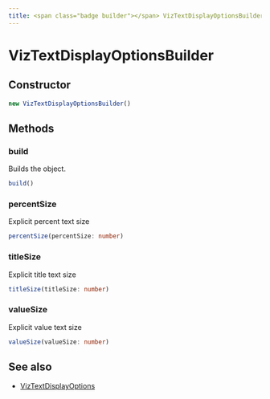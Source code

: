 ```yaml
---
title: <span class="badge builder"></span> VizTextDisplayOptionsBuilder
---
```

# <span class="badge builder"></span> VizTextDisplayOptionsBuilder

## Constructor

```typescript
new VizTextDisplayOptionsBuilder()
```
## Methods

### <span class="badge object-method"></span> build

Builds the object.

```typescript
build()
```

### <span class="badge object-method"></span> percentSize

Explicit percent text size

```typescript
percentSize(percentSize: number)
```

### <span class="badge object-method"></span> titleSize

Explicit title text size

```typescript
titleSize(titleSize: number)
```

### <span class="badge object-method"></span> valueSize

Explicit value text size

```typescript
valueSize(valueSize: number)
```

## See also

 * <span class="badge object-type-interface"></span> [VizTextDisplayOptions](./object-VizTextDisplayOptions.md)
